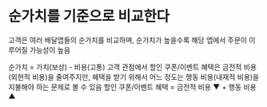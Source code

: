 # 순가치를 기준으로 비교한다


고객은 여러 배달앱들의 순가치를 비교하며, 순가치가 높을수록 해당 앱에서 주문이 이루어질 가능성이 높음

순가치 = 가치(보상) - 비용(고통)
고객 관점에서 할인 쿠폰/이벤트 혜택은 금전적 비용(외현적 비용)을 줄여주지만, 혜택을 받기 위해서 어느 정도는 행동 비용(내재적 비용)을 지불해야 하는 문제로 볼 수 있음
할인 쿠폰/이벤트 혜택 = 금전적 비용 ▼ + 행동 비용 ▲ 